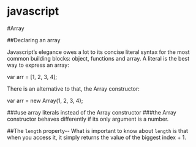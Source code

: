# javascript


#Array

##Declaring an array

Javascript’s elegance owes a lot to its concise literal syntax for the most common building blocks: object, functions and array.
A literal is the best way to express an array:

var arr = [1, 2, 3, 4];

There is an alternative to that, the Array constructor:

var arr = new Array(1, 2, 3, 4);

###use array literals instead of the Array constructor
###the Array constructor behaves differently if its only argument is a number.

##The `length` property--
What is important to know about `length` is that when you access it, it simply returns the value of the biggest index + 1.
